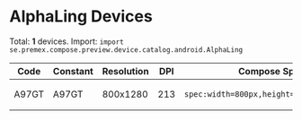 # AlphaLing Devices

Total: **1** devices. Import: `import se.premex.compose.preview.device.catalog.android.AlphaLing`

| Code | Constant | Resolution | DPI | Compose Spec | Preview Usage |
|------|----------|------------|-----|-------------|---------------|
| A97GT | A97GT | 800x1280 | 213 | `spec:width=800px,height=1280px,dpi=213` | `@Preview(device = AlphaLing.A97GT)` |

<!-- Generated automatically. Do not edit manually. -->
